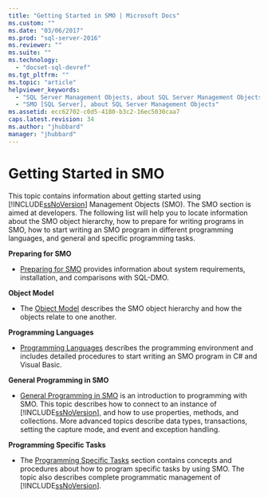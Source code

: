 ```yaml
---
title: "Getting Started in SMO | Microsoft Docs"
ms.custom: ""
ms.date: "03/06/2017"
ms.prod: "sql-server-2016"
ms.reviewer: ""
ms.suite: ""
ms.technology: 
  - "docset-sql-devref"
ms.tgt_pltfrm: ""
ms.topic: "article"
helpviewer_keywords: 
  - "SQL Server Management Objects, about SQL Server Management Objects"
  - "SMO [SQL Server], about SQL Server Management Objects"
ms.assetid: ecc62702-c0d5-4180-b3c2-16ec5030caa7
caps.latest.revision: 34
ms.author: "jhubbard"
manager: "jhubbard"
---
```

# Getting Started in SMO
  This topic contains information about getting started using [!INCLUDE[ssNoVersion](../../advanced-analytics/r-services/includes/ssnoversion-md.md)] Management Objects (SMO). The SMO section is aimed at developers. The following list will help you to locate information about the SMO object hierarchy, how to prepare for writing programs in SMO, how to start writing an SMO program in different programming languages, and general and specific programming tasks.  
  
 **Preparing for SMO**  
  
-   [Preparing for SMO](../Topic/Preparing%20to%20Use%20SMO.md) provides information about system requirements, installation, and comparisons with SQL-DMO.  
  
 **Object Model**  
  
-   The [Object Model](../../relational-databases/server-management-objects-smo/smo-object-model.md) describes the SMO object hierarchy and how the objects relate to one another.  
  
 **Programming Languages**  
  
-   [Programming Languages](../../relational-databases/server-management-objects-smo/smo-programming-languages.md) describes the programming environment and includes detailed procedures to start writing an SMO program in C# and Visual Basic.  
  
 **General Programming in SMO**  
  
-   [General Programming in SMO](../../relational-databases/server-management-objects-smo/create-program/creating-smo-programs.md) is an introduction to programming with SMO. This topic describes how to connect to an instance of [!INCLUDE[ssNoVersion](../../advanced-analytics/r-services/includes/ssnoversion-md.md)], and how to use properties, methods, and collections. More advanced topics describe data types, transactions, setting the capture mode, and event and exception handling.  
  
 **Programming Specific Tasks**  
  
-   The [Programming Specific Tasks](../../relational-databases/server-management-objects-smo/tasks/programming-specific-tasks.md) section contains concepts and procedures about how to program specific tasks by using SMO. The topic also describes complete programmatic management of [!INCLUDE[ssNoVersion](../../advanced-analytics/r-services/includes/ssnoversion-md.md)].  
  
  